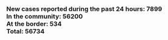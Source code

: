 ### New cases reported during the past 24 hours: 7899<br/>In the community: 56200<br/>At the border: 534<br/>Total: 56734